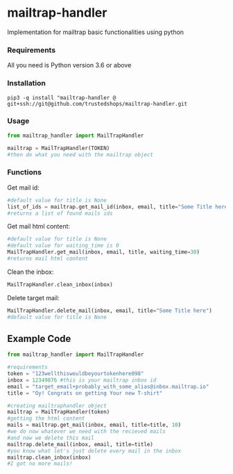# mailtrap-handler
Implementation for mailtrap basic functionalities using python

### Requirements
All you need is Python version 3.6 or above

### Installation
```pip3 -q install "mailtrap-handler @ git+ssh://git@github.com/trustedshops/mailtrap-handler.git```

### Usage

```python
from mailtrap_handler import MailTrapHandler

mailtrap = MailTrapHandler(TOKEN)
#then do what you need with the mailtrap object
```
### Functions
Get mail id:
```python
#default value for title is None
list_of_ids = mailtrap.get_mail_id(inbox, email, title="Some Title here")
#returns a list of found mails ids
```
Get mail html content:
```python
#default value for title is None
#default value for waiting_time is 0
MailTrapHandler.get_mail(inbox, email, title, waiting_time=30)
#returns mail html content
```
Clean the inbox:
```python
MailTrapHandler.clean_inbox(inbox)
```
Delete target mail:
```python
MailTrapHandler.delete_mail(inbox, email, title="Some Title here")
#default value for title is None
```
## Example Code
```python
from mailtrap_handler import MailTrapHandler

#requirements
token = "123wellthiswouldbeyourtokenhere098"
inbox = 12349876 #this is your mailtrap inbox id
email = "target_email+probably_with_some_alias@inbox.mailtrap.io"
title = "Oy! Congrats on getting Your new T-shirt"

#creating mailtraphandler object
mailtrap = MailTrapHandler(token)
#getting the html content
mails = mailtrap.get_mail(inbox, email, title=title, 10)
#we do now whatever we need with the recieved mails
#and now we delete this mail
mailtrap.delete_mail(inbox, email, title=title)
#you know what let's just delete every mail in the inbox
mailtrap.clean_inbox(inbox)
#I got no more mails!
```
